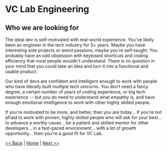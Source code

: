 # VC Lab Engineering
## Who we are looking for

The ideal dev is self-motivated with real-world experience. You’ve likely been an engineer in the tech industry for 5+ years. Maybe you have interesting side projects or weird passions, maybe you're self-taught. You probably have an odd obsession with keyboard shortcuts and coding efficiency that most people wouldn't understand. There is no question in your mind that you could take an idea and turn it into a functional and usable product.

Our kind of devs are confident and intelligent enough to work with people who have literally built multiple tech unicorns. You don’t need a fancy degree, a certain number of years of coding experience, or big tech experience -- but you do need to understand what empathy is, and have enough emotional intelligence to work with other highly skilled people.

If you're motivated to be more, and better, than you are today... If you're not afraid to work with proven, highly skilled people who will ask for your best... to advance a worthy cause... be a patient and skilled mentor for other developers… in a fast-paced environment... with a lot of growth opportunity... then you're a good fit for VC Lab.

[<< Back](system-architecture.md)  |  [Home](README.md)  |  [Next >>](hiring-and-onboarding-process.md)